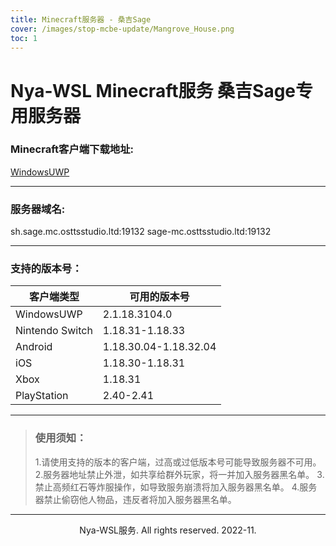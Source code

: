 ```yaml
---
title: Minecraft服务器 - 桑吉Sage
cover: /images/stop-mcbe-update/Mangrove_House.png
toc: 1
---
```


# Nya-WSL Minecraft服务   桑吉Sage专用服务器
### Minecraft客户端下载地址:

[WindowsUWP](https://mc.osttsstudio.ltd/mcbe/MinecraftUWP_1.18.31_x64.Appx)

---
### 服务器域名:

sh.sage.mc.osttsstudio.ltd:19132
sage-mc.osttsstudio.ltd:19132

---

### 支持的版本号：
| 客户端类型      | 可用的版本号          |
| --------------- | --------------------- |
| WindowsUWP      | 2.1.18.3104.0         |
| Nintendo Switch | 1.18.31-1.18.33       |
| Android         | 1.18.30.04-1.18.32.04 |
| iOS             | 1.18.30-1.18.31       |
| Xbox            | 1.18.31               |
| PlayStation     | 2.40-2.41             |

---

>### 使用须知：
>  1.请使用支持的版本的客户端，过高或过低版本号可能导致服务器不可用。
>  2.服务器地址禁止外泄，如共享给群外玩家，将一并加入服务器黑名单。
>  3.禁止高频红石等炸服操作，如导致服务崩溃将加入服务器黑名单。
>  4.服务器禁止偷窃他人物品，违反者将加入服务器黑名单。

---

<center>Nya-WSL服务. All rights reserved. 2022-11.</center>
